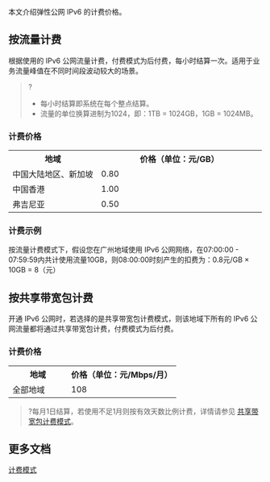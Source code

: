 本文介绍弹性公网 IPv6 的计费价格。

## 按流量计费
根据使用的 IPv6 公网流量计费，付费模式为后付费，每小时结算一次。适用于业务流量峰值在不同时间段波动较大的场景。
>?
>- 每小时结算即系统在每个整点结算。
>- 流量的单位换算进制为1024，即：1TB = 1024GB，1GB = 1024MB。
>

### 计费价格
<table>
<tr>
<th width="35%">地域</th><th>价格（单位：元/GB）</th>
</tr>
<tr>
<td>中国大陆地区、新加坡</td><td>0.80</td>
</tr>
<tr>
<td>中国香港</td><td>1.00</td>
</tr>
<tr>
<td>弗吉尼亚</td><td>0.50</td>
</tr>
</table>

### 计费示例
按流量计费模式下，假设您在广州地域使用 IPv6 公网网络，在07:00:00 - 07:59:59内共计使用流量10GB，则08:00:00时刻产生的扣费为：0.8元/GB × 10GB = 8（元）

## 按共享带宽包计费
开通 IPv6 公网时，若选择的是共享带宽包计费模式，则该地域下所有的 IPv6 公网流量都将通过共享带宽包计费，付费模式为后付费。

### 计费价格
<table>
<tr>
<th width="35%">地域</th><th>价格（单位：元/Mbps/月）</th>
</tr>
<tr>
<td>全部地域</td><td>108</td>
</tr>
</table>

>?每月1日结算，若使用不足1月则按有效天数比例计费，详情请参见 [共享带宽包计费模式](https://cloud.tencent.com/document/product/684/51876)。



## 更多文档
[计费模式](https://cloud.tencent.com/document/product/1142/51936)
